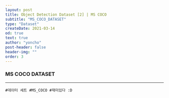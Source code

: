 ```yaml
---
layout: post
title: Object Detection Dataset [2] | MS COCO
subtitle: "MS_COCO_DATASET"
type: "Dataset"
createDate: 2021-03-14
od: true
text: true
author: "yoncho"
post-header: false
header-img: ""
order: 3
---
```



### MS COCO DATASET


<hr>

<code>#데이터 세트 #MS_COCO #재미있다 :D</code>
